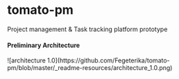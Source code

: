 # tomato-pm
Project management & Task tracking platform prototype

<h4>Preliminary Architecture</h4>
![architecture 1.0](https://github.com/Fegeterika/tomato-pm/blob/master/_readme-resources/architecture_1.0.png)
